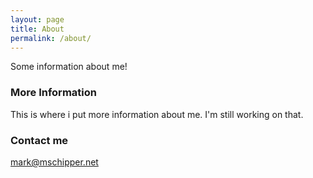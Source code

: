 ```yaml
---
layout: page
title: About
permalink: /about/
---
```


Some information about me!

### More Information

This is where i put more information about me. I'm still working on that.

### Contact me

[mark@mschipper.net](mailto:mark@mschipper.net)
